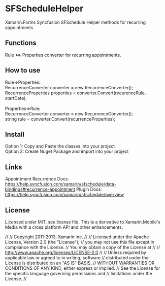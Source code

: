 # SFScheduleHelper
Xamarin.Forms Syncfusion SFSchedule Helper methods for recurring appointments

## Functions
Rule <=> Properties converter for recurring appointments.

## How to use
Rule=>Properties:<br/> 
RecurrenceConverter converter = new RecurrenceConverter();<br/>
RecurrenceProperties properties = converter.Convert(recurenceRule, startDate);<br/>
<br/>
Properties=>Rule:<br/>
RecurrenceConverter converter = new RecurrenceConverter();<br/>
string rule = converter.Convert(recurrenceProperties); <br/> 

## Install
Option 1: Copy and Paste the classes into your project <br/>
Option 2: Create Nuget Package and import into your project <br/>

## Links
Appointment Recurrence Docs: https://help.syncfusion.com/xamarin/sfschedule/data-bindings#recurrence-appointment
Plugin Docs: https://help.syncfusion.com/xamarin/sfschedule/overview

## License

Licensed under MIT, see license file. This is a derivative to Xamarin.Mobile's Media with a cross platform API and other enhancements.

//
//  Copyright 2011-2013, Xamarin Inc.
//
//    Licensed under the Apache License, Version 2.0 (the "License");
//    you may not use this file except in compliance with the License.
//    You may obtain a copy of the License at
//
//        http://www.apache.org/licenses/LICENSE-2.0
//
//    Unless required by applicable law or agreed to in writing, software
//    distributed under the License is distributed on an "AS IS" BASIS,
//    WITHOUT WARRANTIES OR CONDITIONS OF ANY KIND, either express or implied.
//    See the License for the specific language governing permissions and
//    limitations under the License.
//
